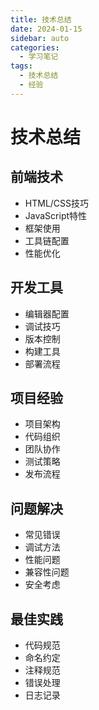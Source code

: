 ```yaml
---
title: 技术总结
date: 2024-01-15
sidebar: auto
categories:
  - 学习笔记
tags:
  - 技术总结
  - 经验
---
```


# 技术总结

## 前端技术
- HTML/CSS技巧
- JavaScript特性
- 框架使用
- 工具链配置
- 性能优化

## 开发工具
- 编辑器配置
- 调试技巧
- 版本控制
- 构建工具
- 部署流程

## 项目经验
- 项目架构
- 代码组织
- 团队协作
- 测试策略
- 发布流程

## 问题解决
- 常见错误
- 调试方法
- 性能问题
- 兼容性问题
- 安全考虑

## 最佳实践
- 代码规范
- 命名约定
- 注释规范
- 错误处理
- 日志记录 